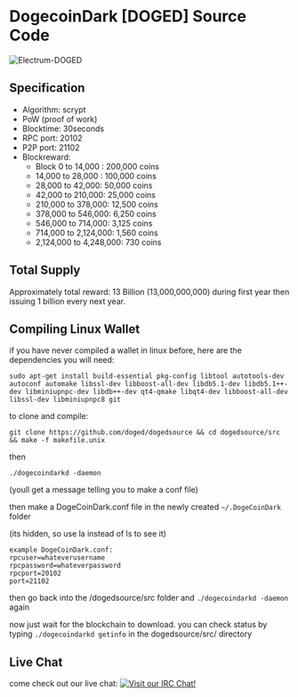 DogecoinDark [DOGED] Source Code
================================

![Electrum-DOGED](http://dogecoindark.net/img/logo-dark@2x.png)

Specification
-------------

* Algorithm: scrypt
* PoW (proof of work)
* Blocktime: 30seconds
* RPC port: 20102
* P2P port: 21102
* Blockreward: 
  * Block 0 to 14,000 : 200,000 coins
  * 14,000 to 28,000 : 100,000 coins
  * 28,000 to 42,000: 50,000 coins
  * 42,000 to 210,000: 25,000 coins
  * 210,000 to 378,000: 12,500 coins
  * 378,000 to 546,000: 6,250 coins
  * 546,000 to 714,000: 3,125 coins
  * 714,000 to 2,124,000: 1,560 coins
  * 2,124,000 to 4,248,000: 730 coins

Total Supply
------------

Approximately total reward: 13 Billion (13,000,000,000) during first year then issuing 1 billion every next year.


Compiling Linux Wallet
----------------------

if you have never compiled a wallet in linux before, here are the dependencies you will need:

    sudo apt-get install build-essential pkg-config libtool autotools-dev autoconf automake libssl-dev libboost-all-dev libdb5.1-dev libdb5.1++-dev libminiupnpc-dev libdb++-dev qt4-qmake libqt4-dev libboost-all-dev libssl-dev libminiupnpc8 git

to clone and compile:

    git clone https://github.com/doged/dogedsource && cd dogedsource/src && make -f makefile.unix

then

    ./dogecoindarkd -daemon

(youll get a message telling you to make a conf file)

then make a DogeCoinDark.conf file in the newly created `~/.DogeCoinDark` folder 

(its hidden, so use la instead of ls to see it)

    example DogeCoinDark.conf:
    rpcuser=whateverusername
    rpcpassword=whateverpassword
    rpcport=20102
    port=21102

then go back into the /dogedsource/src folder and `./dogecoindarkd -daemon` again

now just wait for the blockchain to download. you can check status by typing `./dogecoindarkd getinfo` in the dogedsource/src/ directory

Live Chat
---------

come check out our live chat:
[![Visit our IRC Chat!](https://kiwiirc.com/buttons/chat.freenode.net/dogecoindark.png)](https://kiwiirc.com/client/chat.freenode.net/?nick=doged|?&theme=cli#dogecoindark)
